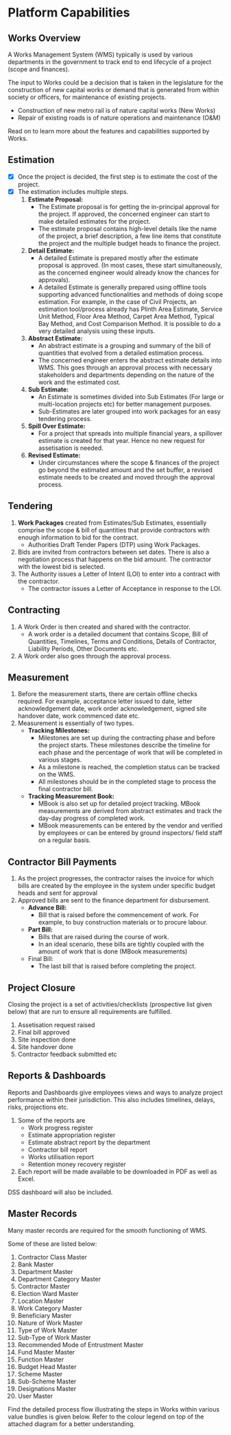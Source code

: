 # Platform Capabilities

## Works Overview

A Works Management System (WMS) typically is used by various departments in the government to track end to end lifecycle of a project (scope and finances).

The input to Works could be a decision that is taken in the legislature for the construction of new capital works or demand that is generated from within society or officers, for maintenance of existing projects.

* Construction of new metro rail is of nature capital works (New Works)
* Repair of existing roads is of nature operations and maintenance (O\&M)

Read on to learn more about the features and capabilities supported by Works.

## Estimation <a href="#id-7lxspous6vj4" id="id-7lxspous6vj4"></a>

* [x] Once the project is decided, the first step is to estimate the cost of the project.
* [x] The estimation includes multiple steps.
  1. **Estimate Proposal:**
     * The Estimate proposal is for getting the in-principal approval for the project. If approved, the concerned engineer can start to make detailed estimates for the project.
     * The estimate proposal contains high-level details like the name of the project, a brief description, a few line items that constitute the project and the multiple budget heads to finance the project.
  2. **Detail Estimate:**
     * A detailed Estimate is prepared mostly after the estimate proposal is approved. (In most cases, these start simultaneously, as the concerned engineer would already know the chances for approvals).
     * A detailed Estimate is generally prepared using offline tools supporting advanced functionalities and methods of doing scope estimation. For example, in the case of Civil Projects, an estimation tool/process already has Plinth Area Estimate, Service Unit Method, Floor Area Method, Carpet Area Method, Typical Bay Method, and Cost Comparison Method. It is possible to do a very detailed analysis using these inputs.
  3. **Abstract Estimate:**
     * An abstract estimate is a grouping and summary of the bill of quantities that evolved from a detailed estimation process.
     * The concerned engineer enters the abstract estimate details into WMS. This goes through an approval process with necessary stakeholders and departments depending on the nature of the work and the estimated cost.
  4. **Sub Estimate:**
     * An Estimate is sometimes divided into Sub Estimates (For large or multi-location projects etc) for better management purposes.
     * Sub-Estimates are later grouped into work packages for an easy tendering process.
  5. **Spill Over Estimate:**
     * For a project that spreads into multiple financial years, a spillover estimate is created for that year. Hence no new request for assetisation is needed.
  6. **Revised Estimate:**
     * Under circumstances where the scope & finances of the project go beyond the estimated amount and the set buffer, a revised estimate needs to be created and moved through the approval process.

## Tendering <a href="#irv9nx28q2r3" id="irv9nx28q2r3"></a>

1. **Work Packages** created from Estimates/Sub Estimates, essentially comprise the scope & bill of quantities that provide contractors with enough information to bid for the contract.
   * Authorities Draft Tender Papers (DTP) using Work Packages.
2. Bids are invited from contractors between set dates. There is also a negotiation process that happens on the bid amount. The contractor with the lowest bid is selected.
3. The Authority issues a Letter of Intent (LOI) to enter into a contract with the contractor.
   * The contractor issues a Letter of Acceptance in response to the LOI.

## Contracting <a href="#yxkefd3kpmer" id="yxkefd3kpmer"></a>

1. A Work Order is then created and shared with the contractor.
   * A work order is a detailed document that contains Scope, Bill of Quantities, Timelines, Terms and Conditions, Details of Contractor, Liability Periods, Other Documents etc.
2. A Work order also goes through the approval process.

## Measurement <a href="#q6w3dto1rpzh" id="q6w3dto1rpzh"></a>

1. Before the measurement starts, there are certain offline checks required. For example, acceptance letter issued to date, letter acknowledgement date, work order acknowledgement, signed site handover date, work commenced date etc.
2. Measurement is essentially of two types.
   * **Tracking Milestones:**
     * Milestones are set up during the contracting phase and before the project starts. These milestones describe the timeline for each phase and the percentage of work that will be completed in various stages.
     * As a milestone is reached, the completion status can be tracked on the WMS.
     * All milestones should be in the completed stage to process the final contractor bill.
   * **Tracking Measurement Book:**
     * MBook is also set up for detailed project tracking. MBook measurements are derived from abstract estimates and track the day-day progress of completed work.
     * MBook measurements can be entered by the vendor and verified by employees or can be entered by ground inspectors/ field staff on a regular basis.

## Contractor Bill Payments <a href="#t8dle02vzju0" id="t8dle02vzju0"></a>

1. As the project progresses, the contractor raises the invoice for which bills are created by the employee in the system under specific budget heads and sent for approval
2. Approved bills are sent to the finance department for disbursement.
   * **Advance Bill:**
     * Bill that is raised before the commencement of work. For example, to buy construction materials or to procure labour.
   * **Part Bill:**
     * Bills that are raised during the course of work.
     * In an ideal scenario, these bills are tightly coupled with the amount of work that is done (MBook measurements)
   * Final Bill:
     * The last bill that is raised before completing the project.

## Project Closure <a href="#pnzn1sroolt" id="pnzn1sroolt"></a>

Closing the project is a set of activities/checklists (prospective list given below) that are run to ensure all requirements are fulfilled.

1. Assetisation request raised
2. Final bill approved
3. Site inspection done
4. Site handover done
5. Contractor feedback submitted etc

## Reports & Dashboards <a href="#y5y46t164a4t" id="y5y46t164a4t"></a>

Reports and Dashboards give employees views and ways to analyze project performance within their jurisdiction. This also includes timelines, delays, risks, projections etc.

1. Some of the reports are
   * Work progress register
   * Estimate appropriation register
   * Estimate abstract report by the department
   * Contractor bill report
   * Works utilisation report
   * Retention money recovery register
2. Each report will be made available to be downloaded in PDF as well as Excel.

DSS dashboard will also be included.

## Master Records

Many master records are required for the smooth functioning of WMS.

Some of these are listed below:

1. Contractor Class Master
2. Bank Master
3. Department Master
4. Department Category Master
5. Contractor Master
6. Election Ward Master
7. Location Master
8. Work Category Master
9. Beneficiary Master
10. Nature of Work Master
11. Type of Work Master
12. Sub-Type of Work Master
13. Recommended Mode of Entrustment Master
14. Fund Master Master
15. Function Master
16. Budget Head Master
17. Scheme Master
18. Sub-Scheme Master
19. Designations Master
20. User Master

Find the detailed process flow illustrating the steps in Works within various value bundles is given below. Refer to the colour legend on top of the attached diagram for a better understanding.

<figure><img src="../.gitbook/assets/image (150).png" alt=""><figcaption></figcaption></figure>
